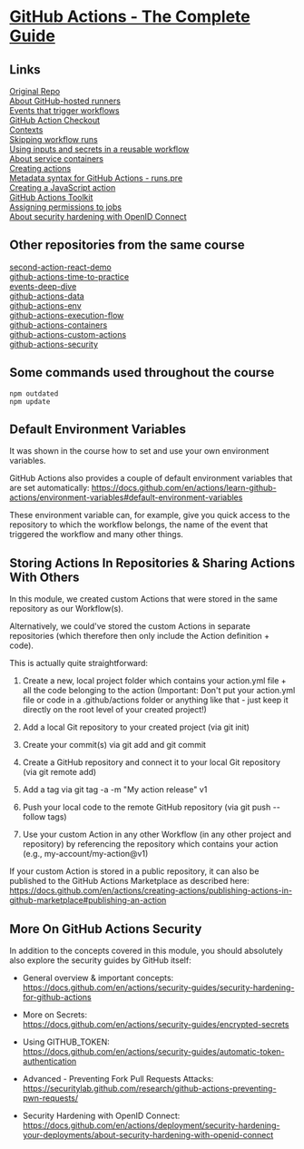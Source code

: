 # [GitHub Actions - The Complete Guide](https://www.udemy.com/course/github-actions-the-complete-guide/)

## Links
[Original Repo](https://github.com/academind/github-actions-course-resources)  
[About GitHub-hosted runners](https://docs.github.com/en/actions/using-github-hosted-runners/about-github-hosted-runners/about-github-hosted-runners)  
[Events that trigger workflows](https://docs.github.com/en/actions/using-workflows/events-that-trigger-workflows)  
[GitHub Action Checkout](https://github.com/actions/checkout)  
[Contexts](https://docs.github.com/en/actions/learn-github-actions/contexts)  
[Skipping workflow runs](https://docs.github.com/en/actions/managing-workflow-runs/skipping-workflow-runs)  
[Using inputs and secrets in a reusable workflow](https://docs.github.com/en/actions/using-workflows/reusing-workflows#using-inputs-and-secrets-in-a-reusable-workflow)  
[About service containers](https://docs.github.com/en/actions/using-containerized-services/about-service-containers)  
[Creating actions](https://docs.github.com/en/actions/creating-actions)  
[Metadata syntax for GitHub Actions - runs.pre](https://docs.github.com/en/actions/creating-actions/metadata-syntax-for-github-actions#runspre)  
[Creating a JavaScript action](https://docs.github.com/en/actions/creating-actions/creating-a-javascript-action)  
[GitHub Actions Toolkit](https://github.com/actions/toolkit)  
[Assigning permissions to jobs](https://docs.github.com/en/actions/using-jobs/assigning-permissions-to-jobs)  
[About security hardening with OpenID Connect](https://docs.github.com/en/actions/deployment/security-hardening-your-deployments/about-security-hardening-with-openid-connect)  

## Other repositories from the same course
[second-action-react-demo](https://github.com/brunosantanati/second-action-react-demo)  
[github-actions-time-to-practice](https://github.com/brunosantanati/github-actions-time-to-practice)  
[events-deep-dive](https://github.com/brunosantanati/events-deep-dive)  
[github-actions-data](https://github.com/brunosantanati/github-actions-data)  
[github-actions-env](https://github.com/brunosantanati/github-actions-env)  
[github-actions-execution-flow](https://github.com/brunosantanati/github-actions-execution-flow)  
[github-actions-containers](https://github.com/brunosantanati/github-actions-containers)  
[github-actions-custom-actions](https://github.com/brunosantanati/github-actions-custom-actions)  
[github-actions-security](https://github.com/brunosantanati/github-actions-security)  

## Some commands used throughout the course
```
npm outdated
npm update
```

## Default Environment Variables

It was shown in the course how to set and use your own environment variables.

GitHub Actions also provides a couple of default environment variables that are set automatically: https://docs.github.com/en/actions/learn-github-actions/environment-variables#default-environment-variables

These environment variable can, for example, give you quick access to the repository to which the workflow belongs, the name of the event that triggered the workflow and many other things.  

## Storing Actions In Repositories & Sharing Actions With Others

In this module, we created custom Actions that were stored in the same repository as our Workflow(s).

Alternatively, we could've stored the custom Actions in separate repositories (which therefore then only include the Action definition + code).

This is actually quite straightforward:

1. Create a new, local project folder which contains your action.yml file + all the code belonging to the action (Important: Don't put your action.yml file or code in a .github/actions folder or anything like that - just keep it directly on the root level of your created project!)

1. Add a local Git repository to your created project (via git init)

1. Create your commit(s) via git add and git commit

1. Create a GitHub repository and connect it to your local Git repository (via git remote add)

1. Add a tag via git tag -a -m "My action release" v1

1. Push your local code to the remote GitHub repository (via git push --follow tags)

1. Use your custom Action in any other Workflow (in any other project and repository) by referencing the repository which contains your action (e.g., my-account/my-action@v1)

If your custom Action is stored in a public repository, it can also be published to the GitHub Actions Marketplace as described here: https://docs.github.com/en/actions/creating-actions/publishing-actions-in-github-marketplace#publishing-an-action  

## More On GitHub Actions Security

In addition to the concepts covered in this module, you should absolutely also explore the security guides by GitHub itself:

- General overview & important concepts:  
  https://docs.github.com/en/actions/security-guides/security-hardening-for-github-actions

- More on Secrets:  
  https://docs.github.com/en/actions/security-guides/encrypted-secrets

- Using GITHUB_TOKEN:  
  https://docs.github.com/en/actions/security-guides/automatic-token-authentication

- Advanced - Preventing Fork Pull Requests Attacks:  
  https://securitylab.github.com/research/github-actions-preventing-pwn-requests/

- Security Hardening with OpenID Connect:  
  https://docs.github.com/en/actions/deployment/security-hardening-your-deployments/about-security-hardening-with-openid-connect
